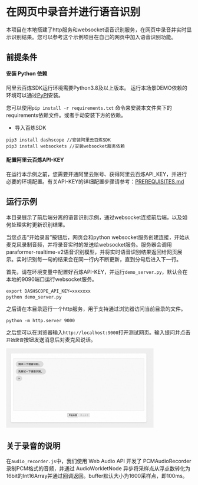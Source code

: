 # 在网页中录音并进行语音识别
本项目在本地搭建了http服务和websocket语音识别服务，在网页中录音并实时显示识别结果。您可以参考这个示例项目在自己的网页中加入语音识别功能。

## 前提条件

#### 安装 Python 依赖

阿里云百炼SDK运行环境需要Python3.8及以上版本。
运行本场景DEMO依赖的环境可以通过[PyPI](https://pypi.org/)安装。

您可以使用`pip install -r requirements.txt` 命令来安装本文件夹下的requirements依赖文件。或者手动安装下方的依赖。

- 导入百炼SDK
```commandline
pip3 install dashscope //安装阿里云百炼SDK
pip3 install websockets //安装websocket服务依赖
```

#### 配置阿里云百炼API-KEY

在运行本示例之前，您需要开通阿里云账号、获得阿里云百炼API_KEY，并进行必要的环境配置。有关API-KEY的详细配置步骤请参考：[PREREQUISITES.md](../../../../PREREQUISITES.md)

## 运行示例

本目录展示了前后端分离的语音识别示例，通过websocket连接前后端，以及如何处理实时更新识别结果。


当您点击“开始录音”按钮后，网页会和python websocket服务创建连接，开始从麦克风录制音频，并将录音实时的发送给websocket服务。服务器会调用paraformer-realtime-v2语音识别模型，并将实时语音识别结果返回给网页展示。实时识别每一句的结果会在同一行内不断更新，直到分句后进入下一行。

首先，请在环境变量中配置好百炼API-KEY，并运行`demo_server.py`，默认会在本地的9090端口运行websocket服务。
```
export DASHSCOPE_API_KEY=xxxxxxx
python demo_server.py
```

之后请在本目录运行一个http服务，用于支持通过浏览器访问当前目录的文件。
```
python -m http.server 9000
```

之后您可以在浏览器输入`http://localhost:9000`打开测试网页。输入提问并点击`开始录音`按钮发送消息后对麦克风说话。

<img src="../../../../docs/image/html-asr.png" width="400"/>

## 关于录音的说明

在`audio_recorder.js`中，我们使用 Web Audio API 开发了 PCMAudioRecorder 录制PCM格式的音频，并通过 AudioWorkletNode 异步将采样点从浮点数转化为16bit的Int16Array并通过回调返回。buffer默认大小为1600采样点，即100ms。
